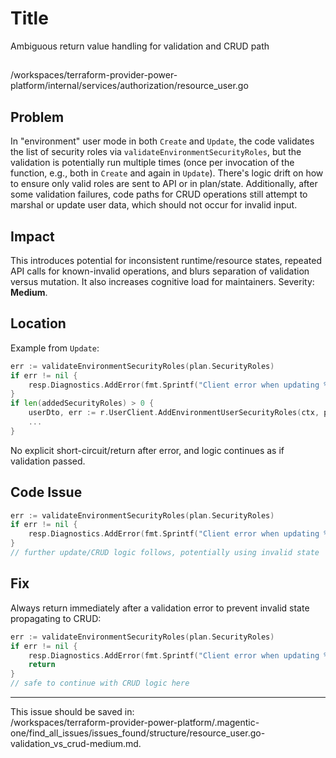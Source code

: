 # Title

Ambiguous return value handling for validation and CRUD path

##

/workspaces/terraform-provider-power-platform/internal/services/authorization/resource_user.go

## Problem

In "environment" user mode in both `Create` and `Update`, the code validates the list of security roles via `validateEnvironmentSecurityRoles`, but the validation is potentially run multiple times (once per invocation of the function, e.g., both in `Create` and again in `Update`). There's logic drift on how to ensure only valid roles are sent to API or in plan/state. Additionally, after some validation failures, code paths for CRUD operations still attempt to marshal or update user data, which should not occur for invalid input.

## Impact

This introduces potential for inconsistent runtime/resource states, repeated API calls for known-invalid operations, and blurs separation of validation versus mutation. It also increases cognitive load for maintainers. Severity: **Medium**.

## Location

Example from `Update`:

```go
err := validateEnvironmentSecurityRoles(plan.SecurityRoles)
if err != nil {
    resp.Diagnostics.AddError(fmt.Sprintf("Client error when updating %s", r.FullTypeName()), err.Error())
}
if len(addedSecurityRoles) > 0 {
    userDto, err := r.UserClient.AddEnvironmentUserSecurityRoles(ctx, plan.EnvironmentId.ValueString(), plan.AadId.ValueString(), addedSecurityRoles)
    ...
}
```

No explicit short-circuit/return after error, and logic continues as if validation passed.

## Code Issue

```go
err := validateEnvironmentSecurityRoles(plan.SecurityRoles)
if err != nil {
    resp.Diagnostics.AddError(fmt.Sprintf("Client error when updating %s", r.FullTypeName()), err.Error())
}
// further update/CRUD logic follows, potentially using invalid state
```

## Fix

Always return immediately after a validation error to prevent invalid state propagating to CRUD:

```go
err := validateEnvironmentSecurityRoles(plan.SecurityRoles)
if err != nil {
    resp.Diagnostics.AddError(fmt.Sprintf("Client error when updating %s", r.FullTypeName()), err.Error())
    return
}
// safe to continue with CRUD logic here
```

---

This issue should be saved in:  
/workspaces/terraform-provider-power-platform/.magentic-one/find_all_issues/issues_found/structure/resource_user.go-validation_vs_crud-medium.md.
